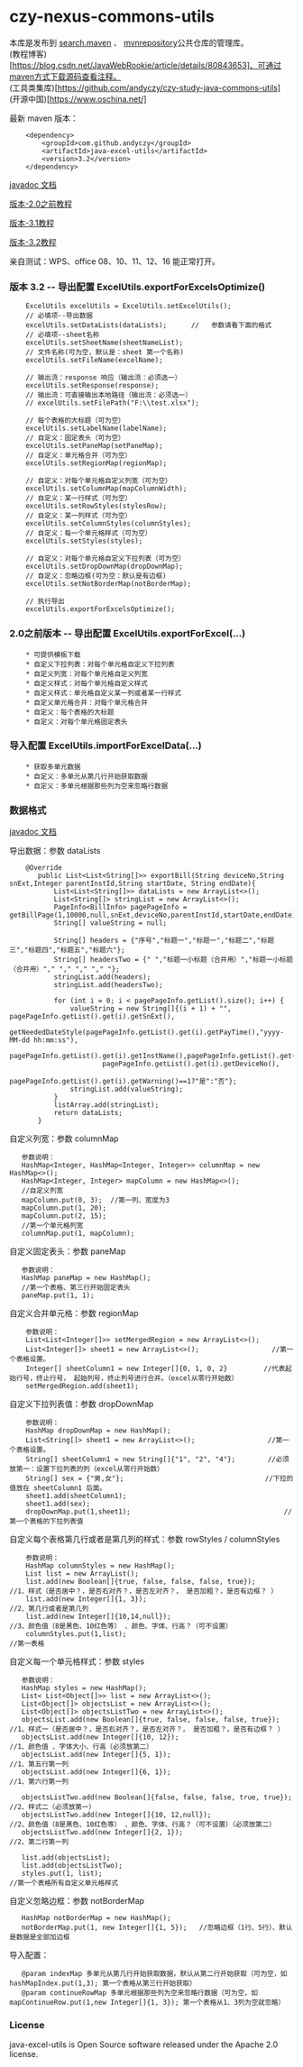 # czy-nexus-commons-utils
   本库是发布到 [search.maven](https://search.maven.org/)  、 [mvnrepository](https://mvnrepository.com/)公共仓库的管理库。    
   (教程博客)[https://blog.csdn.net/JavaWebRookie/article/details/80843653]、可通过maven方式下载源码查看注释。                
   (工具类集库)[https://github.com/andyczy/czy-study-java-commons-utils]    
   (开源中国)[https://www.oschina.net/]          
   
   
   最新 maven 版本：        
        
        <dependency>        
            <groupId>com.github.andyczy</groupId>       
            <artifactId>java-excel-utils</artifactId>       
            <version>3.2</version>      
        </dependency> 
   
  [javadoc 文档](https://oss.sonatype.org/service/local/repositories/releases/archive/com/github/andyczy/java-excel-utils/3.2/java-excel-utils-3.2-javadoc.jar/!/com/github/andyczy/java/excel/ExcelUtils.html)
       
  [版本-2.0之前教程](https://github.com/andyczy/czy-nexus-commons-utils/blob/master/README-2.0.md)   
        
  [版本-3.1教程](https://github.com/andyczy/czy-nexus-commons-utils/blob/master/README-3.0.md)   
     
  [版本-3.2教程](https://github.com/andyczy/czy-nexus-commons-utils/blob/master/README-3.2.md)   
  
  亲自测试：WPS、office 08、10、11、12、16 能正常打开。
    
      
### 版本 3.2 -- 导出配置 ExcelUtils.exportForExcelsOptimize()
             
        ExcelUtils excelUtils = ExcelUtils.setExcelUtils();
        // 必填项--导出数据
        excelUtils.setDataLists(dataLists);      //   参数请看下面的格式 
        // 必填项--sheet名称
        excelUtils.setSheetName(sheetNameList);
        // 文件名称(可为空，默认是：sheet 第一个名称)
        excelUtils.setFileName(excelName);
        
        // 输出流：response 响应（输出流：必须选一）
        excelUtils.setResponse(response);
        // 输出流：可直接输出本地路径（输出流：必须选一）
        // excelUtils.setFilePath("F:\\test.xlsx"); 
 
        // 每个表格的大标题（可为空）
        excelUtils.setLabelName(labelName);
        // 自定义：固定表头（可为空）
        excelUtils.setPaneMap(setPaneMap);
        // 自定义：单元格合并（可为空）
        excelUtils.setRegionMap(regionMap);
        
        // 自定义：对每个单元格自定义列宽（可为空）
        excelUtils.setColumnMap(mapColumnWidth);
        // 自定义：某一行样式（可为空）
        excelUtils.setRowStyles(stylesRow);
        // 自定义：某一列样式（可为空）
        excelUtils.setColumnStyles(columnStyles);
        // 自定义：每一个单元格样式（可为空）
        excelUtils.setStyles(styles);
                
        // 自定义：对每个单元格自定义下拉列表（可为空）
        excelUtils.setDropDownMap(dropDownMap);
        // 自定义：忽略边框(可为空：默认是有边框)
        excelUtils.setNotBorderMap(notBorderMap);       
            
        // 执行导出
        excelUtils.exportForExcelsOptimize();       
        
### 2.0之前版本 -- 导出配置 ExcelUtils.exportForExcel(...)
        * 可提供模板下载           
        * 自定义下拉列表：对每个单元格自定义下拉列表         
        * 自定义列宽：对每个单元格自定义列宽         
        * 自定义样式：对每个单元格自定义样式  
        * 自定义样式：单元格自定义某一列或者某一行样式            
        * 自定义单元格合并：对每个单元格合并 
        * 自定义：每个表格的大标题          
        * 自定义：对每个单元格固定表头    
        
        
### 导入配置 ExcelUtils.importForExcelData(...)
        * 获取多单元数据         
        * 自定义：多单元从第几行开始获取数据            
        * 自定义：多单元根据那些列为空来忽略行数据         

  
        
### 数据格式
   [javadoc 文档](https://oss.sonatype.org/service/local/repositories/releases/archive/com/github/andyczy/java-excel-utils/3.2/java-excel-utils-3.2-javadoc.jar/!/com/github/andyczy/java/excel/ExcelUtils.html)


   导出数据：参数 dataLists
   
        @Override
           public List<List<String[]>> exportBill(String deviceNo,String snExt,Integer parentInstId,String startDate, String endDate){
               List<List<String[]>> dataLists = new ArrayList<>();
               List<String[]> stringList = new ArrayList<>();
               PageInfo<BillInfo> pagePageInfo = getBillPage(1,10000,null,snExt,deviceNo,parentInstId,startDate,endDate);
               String[] valueString = null;
               
               String[] headers = {"序号","标题一","标题一","标题二","标题三","标题四","标题五","标题六"};
               String[] headersTwo = {" ","标题一小标题（合并用）","标题一小标题（合并用）"," "," "," "," "};
               stringList.add(headers);
               stringList.add(headersTwo);
               
               for (int i = 0; i < pagePageInfo.getList().size(); i++) {
                   valueString = new String[]{(i + 1) + "", pagePageInfo.getList().get(i).getSnExt(),
                           getNeededDateStyle(pagePageInfo.getList().get(i).getPayTime(),"yyyy-MM-dd hh:mm:ss"),
                           pagePageInfo.getList().get(i).getInstName(),pagePageInfo.getList().get(i).getStatisticsPrice()+"",
                           pagePageInfo.getList().get(i).getDeviceNo(),
                           pagePageInfo.getList().get(i).getWarning()==1?"是":"否"};
                   stringList.add(valueString);
               }
               listArray.add(stringList);
               return dataLists;
           }       
   
   自定义列宽：参数 columnMap
   
       参数说明：
       HashMap<Integer, HashMap<Integer, Integer>> columnMap = new HashMap<>();
       HashMap<Integer, Integer> mapColumn = new HashMap<>();
       //自定义列宽
       mapColumn.put(0, 3);  //第一列、宽度为3
       mapColumn.put(1, 20);
       mapColumn.put(2, 15);
       //第一个单元格列宽
       columnMap.put(1, mapColumn);
       
   自定义固定表头：参数 paneMap
   
       参数说明：
       HashMap paneMap = new HashMap();
       //第一个表格、第三行开始固定表头
       paneMap.put(1, 1); 
       
   
   自定义合并单元格：参数 regionMap
   
        参数说明：
        List<List<Integer[]>> setMergedRegion = new ArrayList<>();
        List<Integer[]> sheet1 = new ArrayList<>();                  //第一个表格设置。
        Integer[] sheetColumn1 = new Integer[]{0, 1, 0, 2}         //代表起始行号，终止行号， 起始列号，终止列号进行合并。（excel从零行开始数）
        setMergedRegion.add(sheet1);
       
   自定义下拉列表值：参数 dropDownMap
   
        参数说明：
        HashMap dropDownMap = new HashMap();
        List<String[]> sheet1 = new ArrayList<>();                  //第一个表格设置。
        String[] sheetColumn1 = new String[]{"1", "2", "4"};        //必须放第一：设置下拉列表的列（excel从零行开始数）
        String[] sex = {"男,女"};                                   //下拉的值放在 sheetColumn1 后面。
        sheet1.add(sheetColumn1);
        sheet1.add(sex);
        dropDownMap.put(1,sheet1);                                      //第一个表格的下拉列表值   
        
   自定义每个表格第几行或者是第几列的样式：参数 rowStyles / columnStyles
           
        参数说明：
        HashMap columnStyles = new HashMap();
        List list = new ArrayList();
        list.add(new Boolean[]{true, false, false, false, true});                //1、样式（是否居中？，是否右对齐？，是否左对齐？， 是否加粗？，是否有边框？ ）
        list.add(new Integer[]{1, 3});                                           //2、第几行或者是第几列
        list.add(new Integer[]{10,14,null});                                     //3、颜色值（8是黑色、10红色等） 、颜色、字体、行高？（可不设置）
        columnStyles.put(1,list);                                                     //第一表格
        
   自定义每一个单元格样式：参数 styles
        
       参数说明：
       HashMap styles = new HashMap();
       List< List<Object[]>> list = new ArrayList<>();
       List<Object[]> objectsList = new ArrayList<>();
       List<Object[]> objectsListTwo = new ArrayList<>();
       objectsList.add(new Boolean[]{true, false, false, false, true});      //1、样式一（是否居中？，是否右对齐？，是否左对齐？， 是否加粗？，是否有边框？ ）
       objectsList.add(new Integer[]{10, 12});                               //1、颜色值 、字体大小、行高（必须放第二）
       objectsList.add(new Integer[]{5, 1});                                 //1、第五行第一列
       objectsList.add(new Integer[]{6, 1});                                 //1、第六行第一列
       
       objectsListTwo.add(new Boolean[]{false, false, false, true, true});   //2、样式二（必须放第一）
       objectsListTwo.add(new Integer[]{10, 12,null});                       //2、颜色值（8是黑色、10红色等） 、颜色、字体、行高？（可不设置）（必须放第二）
       objectsListTwo.add(new Integer[]{2, 1});                              //2、第二行第一列
       
       list.add(objectsList);
       list.add(objectsListTwo);
       styles.put(1, list);                                              //第一个表格所有自定义单元格样式 
             
   
   自定义忽略边框：参数 notBorderMap
   
       HashMap notBorderMap = new HashMap();
       notBorderMap.put(1, new Integer[]{1, 5});   //忽略边框（1行、5行）、默认是数据是全部加边框
   
   导入配置：
        
       @param indexMap 多单元从第几行开始获取数据，默认从第二行开始获取（可为空，如 hashMapIndex.put(1,3); 第一个表格从第三行开始获取）
       @param continueRowMap 多单元根据那些列为空来忽略行数据（可为空，如 mapContinueRow.put(1,new Integer[]{1, 3}); 第一个表格从1、3列为空就忽略）
                    
### License
java-excel-utils is Open Source software released under the Apache 2.0 license.     